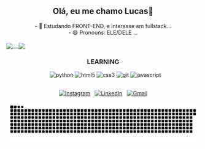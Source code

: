 <div align="center">
   <h2> Olá, eu me chamo Lucas👋</h2> 
   - 🌱 Estudando FRONT-END, e interesse em fullstack...<br>
   - 😄 Pronouns: ELE/DELE ...
</div>

<div align="center" style="display: flex; max-width: 800px; margin: auto;">
  <a href="https://github.com/Lucas2907">
   <br>
   <img align="center" height="160em" src="https://github-readme-stats.vercel.app/api?username=Lucas2907&show_icons=true&theme=github_dark"/>
   &nbsp;&nbsp;
   <img align="center" height="160em" src="https://github-readme-stats.vercel.app/api/top-langs/?username=Lucas2907&layout=compact&langs_count=16&theme=github_dark"/>
  </a>
</div>

<div align="center">
  <h3>LEARNING</h3>
  &nbsp;&nbsp;
  <img src="https://cdn.jsdelivr.net/gh/devicons/devicon/icons/python/python-original.svg" alt="python" width="40" height="40"/>
  <img src="https://cdn.jsdelivr.net/gh/devicons/devicon/icons/html5/html5-original.svg" alt="html5" width="40" height="40"/>
  <img src="https://cdn.jsdelivr.net/gh/devicons/devicon/icons/css3/css3-original.svg" alt="css3" width="40" height="40"/>                                             
  <img src="https://cdn.jsdelivr.net/gh/devicons/devicon@latest/icons/git/git-plain-wordmark.svg" alt="git" width="40" height="40"/>
  <img src="https://cdn.jsdelivr.net/gh/devicons/devicon/icons/javascript/javascript-original.svg" alt="javascript" width="40" height="40"/>
</div>

<div align="center">
  <br>
  <p align="center">
    <a href="https://www.instagram.com/lucas_garcia.29/"><img src="https://img.shields.io/badge/Instagram-%23E4405F.svg?&style=for-the-badge&logo=Instagram&logoColor=white" alt="Instagram"></a>&nbsp;&nbsp;
    <a href="https://www.linkedin.com/in/lucas-pasa/"><img src="https://img.shields.io/badge/LinkedIn-%230077B5.svg?&style=for-the-badge&logo=LinkedIn&logoColor=white" alt="LinkedIn"></a>&nbsp;&nbsp;
    <a href="mailto:contatolucaspasa@gmail.com"><img src="https://img.shields.io/badge/Gmail-%23D14836.svg?&style=for-the-badge&logo=Gmail&logoColor=white" alt="Gmail"></a>
  </p>
  
  <img src="https://raw.githubusercontent.com/Lucas2907/Lucas2907/output/github-contribution-grid-snake.svg" alt="snake gif" style="max-width: 100%; height: auto;"/>
</div>
